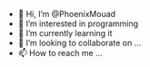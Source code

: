 - 👋 Hi, I’m @PhoenixMouad
- 👀 I’m interested in programming
- 🌱 I’m currently learning it
- 💞️ I’m looking to collaborate on ...
- 📫 How to reach me ...

<!---
PhoenixMouad/PhoenixMouad is a ✨ special ✨ repository because its `README.md` (this file) appears on your GitHub profile.
You can click the Preview link to take a look at your changes.
--->
